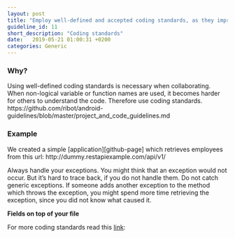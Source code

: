```yaml
---
layout: post
title: "Employ well-defined and accepted coding standards, as they improve both code understandability and maintainability."
guideline_id: 11
short_description: "Coding standards"
date:   2019-05-21 01:00:31 +0200
categories: Generic
---
```

<h3>Why?</h3>
Using well-defined coding standards is necessary when collaborating. When non-logical variable or function names are used, it becomes harder for others to understand the code.
Therefore use coding standards.
https://github.com/ribot/android-guidelines/blob/master/project_and_code_guidelines.md

<h3>Example</h3>
We created a simple [application][github-page] which retrieves employees from this url: http://dummy.restapiexample.com/api/v1/

<script src="https://gist.github.com/Geertdepont/19218a422cf9fb53e02b280dcc405b7e.js"></script>

Always handle your exceptions. You might think that an exception would not occur. But it’s 
hard to trace back, if you do not handle them.
Do not catch generic exceptions. If someone adds another exception to the method which throws the exception, you might 
spend more time retrieving the exception, since you did not know what caused it.

<b>Fields on top of your file</b>
<script src="https://gist.github.com/Geertdepont/7d81c4202d16157d0bd7d0c5a90d4f5d.js"></script>

For more coding standards read this [link][coding-standards]:


[github-page]: https://github.com/Geertdepont/bachelor_thesis/tree/master/Bossapplication
[coding-standards]: https://github.com/ribot/android-guidelines/blob/master/project_and_code_guidelines.md